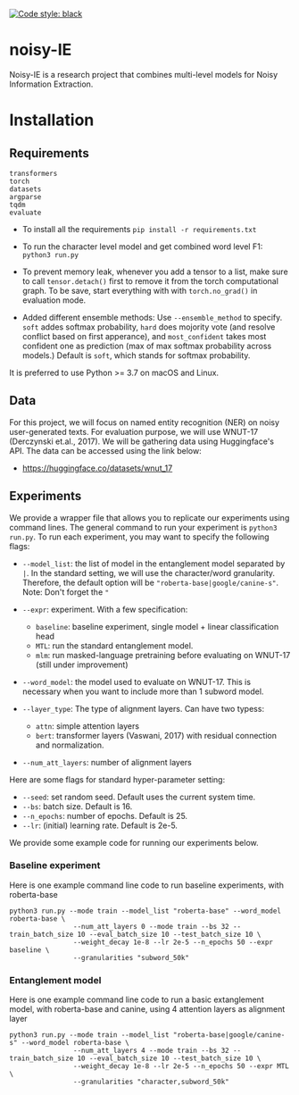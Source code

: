 [![Code style: black](https://img.shields.io/badge/code%20style-black-000000.svg)](https://github.com/psf/black)

# noisy-IE
Noisy-IE is a research project that combines multi-level models for Noisy Information Extraction. 

# Installation
## Requirements
```
transformers 
torch 
datasets
argparse
tqdm 
evaluate 
```

- To install all the requirements
`pip install -r requirements.txt`

- To run the character level model and get combined word level F1:
`python3 run.py`

- To prevent memory leak, whenever you add a tensor to a list, make sure to call `tensor.detach()` first to remove it from the torch computational graph. To be save, start everything with with `torch.no_grad()` in evaluation mode. 

- Added different ensemble methods: Use `--ensemble_method` to specify. `soft` addes softmax probability, `hard` does mojority vote (and resolve conflict based on first apperance), and `most_confident` takes most confident one as prediction (max of max softmax probability across models.) Default is `soft`, which stands for softmax probability. 

It is preferred to use Python >= 3.7 on macOS and Linux. 

## Data 
For this project, we will focus on named entity recognition (NER) on noisy user-generated texts. For evaluation purpose, we will use WNUT-17 (Derczynski et.al., 2017). We will be gathering data using Huggingface's API. The data can be accessed using the link below:

- https://huggingface.co/datasets/wnut_17

## Experiments

We provide a wrapper file that allows you to replicate our experiments using command lines. The general command to run your experiment is `python3 run.py`. To run each experiment, you may want to specify the following flags:

* `--model_list`: the list of model in the entanglement model separated by `|`. In the standard setting, we will use the character/word granularity. Therefore, the default option will be `"roberta-base|google/canine-s"`. Note: Don't forget the `"`

* `--expr`: experiment. With a few specification:
    - `baseline`: baseline experiment, single model + linear classification head 
    - `MTL`: run the standard entanglement model. 
    - `mlm`: run masked-language pretraining before evaluating on WNUT-17 (still under improvement)

* `--word_model`: the model used to evaluate on WNUT-17. This is necessary when you want to include more than 1 subword model. 

* `--layer_type`: The type of alignment layers. Can have two typess:
    - `attn`: simple attention layers 
    - `bert`: transformer layers (Vaswani, 2017) with residual connection and normalization. 

* `--num_att_layers`: number of alignment layers

Here are some flags for standard hyper-parameter setting:

* `--seed`: set random seed. Default uses the current system time.
* `--bs`: batch size. Default is 16.
* `--n_epochs`: number of epochs. Default is 25. 
* `--lr`: (initial) learning rate. Default is 2e-5. 

We provide some example code for running our experiments below. 

### Baseline experiment
Here is one example command line code to run baseline experiments, with roberta-base

```
python3 run.py --mode train --model_list "roberta-base" --word_model roberta-base \
                --num_att_layers 0 --mode train --bs 32 --train_batch_size 10 --eval_batch_size 10 --test_batch_size 10 \
                --weight_decay 1e-8 --lr 2e-5 --n_epochs 50 --expr baseline \
                --granularities "subword_50k"
```

### Entanglement model
Here is one example command line code to run a basic extanglement model, with roberta-base and canine, using 4 attention layers as alignment layer

``` 
python3 run.py --mode train --model_list "roberta-base|google/canine-s" --word_model roberta-base \
                --num_att_layers 4 --mode train --bs 32 --train_batch_size 10 --eval_batch_size 10 --test_batch_size 10 \
                --weight_decay 1e-8 --lr 2e-5 --n_epochs 50 --expr MTL \
                --granularities "character,subword_50k"
```
